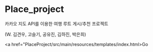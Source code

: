 # Place_project
카카오 지도 API를 이용한 여행 루트 게시/추천 프로젝트


(W. 김견우, 고슬기, 공유진, 김하진, 박은희)

<a href="PlaceProject/src/main/resources/templates/index.html>Go</a>

